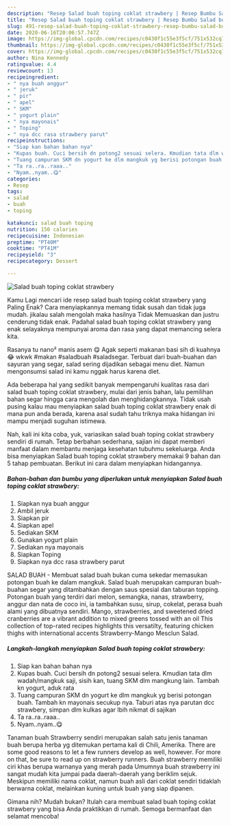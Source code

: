 ```yaml
---
description: "Resep Salad buah toping coklat strawbery | Resep Bumbu Salad buah toping coklat strawbery Yang Enak Banget"
title: "Resep Salad buah toping coklat strawbery | Resep Bumbu Salad buah toping coklat strawbery Yang Enak Banget"
slug: 491-resep-salad-buah-toping-coklat-strawbery-resep-bumbu-salad-buah-toping-coklat-strawbery-yang-enak-banget
date: 2020-06-16T20:06:57.747Z
image: https://img-global.cpcdn.com/recipes/c0430f1c55e3f5cf/751x532cq70/salad-buah-toping-coklat-strawbery-foto-resep-utama.jpg
thumbnail: https://img-global.cpcdn.com/recipes/c0430f1c55e3f5cf/751x532cq70/salad-buah-toping-coklat-strawbery-foto-resep-utama.jpg
cover: https://img-global.cpcdn.com/recipes/c0430f1c55e3f5cf/751x532cq70/salad-buah-toping-coklat-strawbery-foto-resep-utama.jpg
author: Nina Kennedy
ratingvalue: 4.4
reviewcount: 13
recipeingredient:
- " nya buah anggur"
- " jeruk"
- " pir"
- " apel"
- " SKM"
- " yogurt plain"
- " nya mayonais"
- " Toping"
- " nya dcc rasa strawbery parut"
recipeinstructions:
- "Siap kan bahan bahan nya"
- "Kupas buah. Cuci bersih dn potong2 sesuai selera. Kmudian tata dlm wadah/mangkuk saji, sisih kan, tuang SKM dlm mangkung lain. Tambah kn yogurt, aduk rata"
- "Tuang campuran SKM dn yogurt ke dlm mangkuk yg berisi potongan buah. Tambah kn mayonais secukup nya. Taburi atas nya parutan dcc strawbery, simpan dlm kulkas agar lbih nikmat di sajikan"
- "Ta ra..ra..raaa.."
- "Nyam..nyam..😋"
categories:
- Resep
tags:
- salad
- buah
- toping

katakunci: salad buah toping 
nutrition: 150 calories
recipecuisine: Indonesian
preptime: "PT40M"
cooktime: "PT41M"
recipeyield: "3"
recipecategory: Dessert

---
```



![Salad buah toping coklat strawbery](https://img-global.cpcdn.com/recipes/c0430f1c55e3f5cf/751x532cq70/salad-buah-toping-coklat-strawbery-foto-resep-utama.jpg)

Kamu Lagi mencari ide resep salad buah toping coklat strawbery yang Paling Enak? Cara menyiapkannya memang tidak susah dan tidak juga mudah. jikalau salah mengolah maka hasilnya Tidak Memuaskan dan justru cenderung tidak enak. Padahal salad buah toping coklat strawbery yang enak selayaknya mempunyai aroma dan rasa yang dapat memancing selera kita.

Rasanya tu nano² manis asem 😋 Agak seperti makanan basi sih di kuahnya 😂 wkwk #makan #saladbuah #saladsegar. Terbuat dari buah-buahan dan sayuran yang segar, salad sering dijadikan sebagai menu diet. Namun mengonsumsi salad ini kamu nggak harus karena diet.

Ada beberapa hal yang sedikit banyak mempengaruhi kualitas rasa dari salad buah toping coklat strawbery, mulai dari jenis bahan, lalu pemilihan bahan segar hingga cara mengolah dan menghidangkannya. Tidak usah pusing kalau mau menyiapkan salad buah toping coklat strawbery enak di mana pun anda berada, karena asal sudah tahu triknya maka hidangan ini mampu menjadi suguhan istimewa.


Nah, kali ini kita coba, yuk, variasikan salad buah toping coklat strawbery sendiri di rumah. Tetap berbahan sederhana, sajian ini dapat memberi manfaat dalam membantu menjaga kesehatan tubuhmu sekeluarga. Anda bisa menyiapkan Salad buah toping coklat strawbery memakai 9 bahan dan 5 tahap pembuatan. Berikut ini cara dalam menyiapkan hidangannya.

<!--inarticleads1-->

##### Bahan-bahan dan bumbu yang diperlukan untuk menyiapkan Salad buah toping coklat strawbery:

1. Siapkan  nya buah anggur
1. Ambil  jeruk
1. Siapkan  pir
1. Siapkan  apel
1. Sediakan  SKM
1. Gunakan  yogurt plain
1. Sediakan  nya mayonais
1. Siapkan  Toping
1. Siapkan  nya dcc rasa strawbery parut


SALAD BUAH - Membuat salad buah bukan cuma sekedar memasukan potongan buah ke dalam mangkuk. Salad buah merupakan campuran buah-buahan segar yang ditambahkan dengan saus spesial dan taburan topping. Potongan buah yang terdiri dari melon, semangka, nanas, strawberry, anggur dan nata de coco ini, ia tambahkan susu, sirup, cokelat, perasa buah alami yang dibuatnya sendiri. Mango, strawberries, and sweetened dried cranberries are a vibrant addition to mixed greens tossed with an oil This collection of top-rated recipes highlights this versatilty, featuring chicken thighs with international accents Strawberry-Mango Mesclun Salad. 

<!--inarticleads2-->

##### Langkah-langkah menyiapkan Salad buah toping coklat strawbery:

1. Siap kan bahan bahan nya
1. Kupas buah. Cuci bersih dn potong2 sesuai selera. Kmudian tata dlm wadah/mangkuk saji, sisih kan, tuang SKM dlm mangkung lain. Tambah kn yogurt, aduk rata
1. Tuang campuran SKM dn yogurt ke dlm mangkuk yg berisi potongan buah. Tambah kn mayonais secukup nya. Taburi atas nya parutan dcc strawbery, simpan dlm kulkas agar lbih nikmat di sajikan
1. Ta ra..ra..raaa..
1. Nyam..nyam..😋


Tanaman buah Strawberry sendiri merupakan salah satu jenis tanaman buah berupa herba yg ditemukan pertama kali di Chili, Amerika. There are some good reasons to let a few runners develop as well, however. For more on that, be sure to read up on strawberry runners. Buah strawberry memiliki ciri khas berupa warnanya yang merah pada Umumnya buah strawberry ini sangat mudah kita jumpai pada daerah-daerah yang beriklim sejuk. Meskipun memiliki nama coklat, namun buah asli dari coklat sendiri tidaklah berwarna coklat, melainkan kuning untuk buah yang siap dipanen. 

Gimana nih? Mudah bukan? Itulah cara membuat salad buah toping coklat strawbery yang bisa Anda praktikkan di rumah. Semoga bermanfaat dan selamat mencoba!
